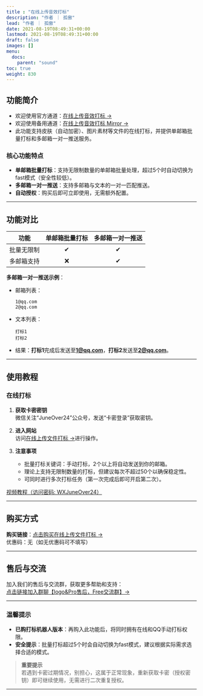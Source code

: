 ```yaml
---
title : "在线上传音效打标"
description: "作者 ｜ 孤傲"
lead: "作者 ｜ 孤傲"
date: 2021-08-19T08:49:31+00:00
lastmod: 2021-08-19T08:49:31+00:00
draft: false 
images: []
menu:
  docs:
    parent: "sound"
toc: true
weight: 830
---
```


## 功能简介

- 欢迎使用官方通道：[在线上传音效打标 →](/docs/extra_service/soud/UploadHandWeb)
- 欢迎使用备用通道：[在线上传音效打标 Mirror →](/docs/extra_service/soud/UploadHandWebMirror/)
- 此功能支持皮肤（自动加密）、图片素材等文件的在线打标，并提供单邮箱批量打标和多邮箱一对一推送服务。

### 核心功能特点

- **单邮箱批量打标**：支持无限制数量的单邮箱批量处理，超过5个时自动切换为fast模式（安全性较低）。
- **多邮箱一对一推送**：支持多邮箱与文本的一对一匹配推送。
- **自动授权**：购买后即可立即使用，无需额外配置。

---

## 功能对比

| 功能                | 单邮箱批量打标 | 多邮箱一对一推送 |
|---------------------|:-------------:|:---------------:|
| 批量无限制          |       ✔       |        ✔        |
| 多邮箱支持          |       ❌       |        ✔        |

**多邮箱一对一推送示例**：

- 邮箱列表：

  ```text
  1@qq.com
  2@qq.com
  ```
  
- 文本列表：

  ```text
  打标1
  打标2
  ```
  
- 结果：**打标1**完成后发送至**1@qq.com**，**打标2**发送至**2@qq.com**。

---

## 使用教程

### 在线打标

1. **获取卡密密钥**  
   微信关注“JuneOver24”公众号，发送“卡密登录”获取密钥。

2. **进入网站**  
   访问[在线上传文件打标 →](https://skin-api-sq.gushao.club/hand)进行操作。

3. **注意事项**  
   - 批量打标关键词：手动打标，2个以上将自动发送到你的邮箱。
   - 理论上支持无限制数量的打标，但建议每次不超过50个以确保稳定性。
   - 可同时进行多次打标任务（第一次完成后即可开启第二次）。

[视频教程（访问密码: WXJuneOver24）](https://url69.ctfile.com/d/22031369-65046580-3246ae?p=WXJuneOver24)

---

## 购买方式

**购买链接**：[点击购买在线上传文件打标 →](https://shop.ikxiuxin.com/buy/23)  
优惠码：无（如无优惠码可不填写）

---

## 售后与交流

加入我们的售后与交流群，获取更多帮助和支持：  
[点击链接加入群聊【logo&Pro售后，Free交流群】→](https://qm.qq.com/q/BrPUdXGm6Q)

---

### 温馨提示

- **已购打标机器人版本**：再购入此功能后，将同时拥有在线和QQ手动打标权限。
- **安全提示**：批量打标超过5个时会自动切换为fast模式，建议根据实际需求选择合适的模式。

> **重要提示**  
> 若遇到卡密过期情况，别担心，这属于正常现象，重新获取卡密（授权密钥）即可继续使用，无需进行二次重复授权。
---
